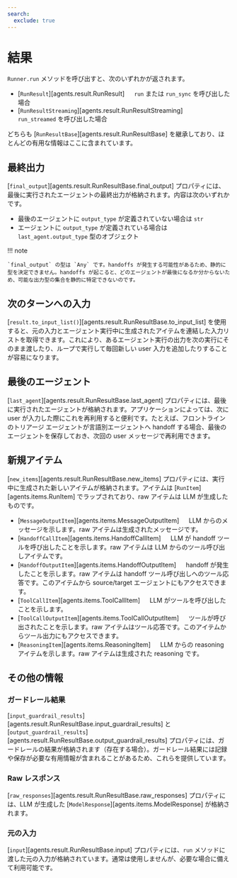 ```yaml
---
search:
  exclude: true
---
```

# 結果

`Runner.run` メソッドを呼び出すと、次のいずれかが返されます。

-   [`RunResult`][agents.result.RunResult]   `run` または `run_sync` を呼び出した場合  
-   [`RunResultStreaming`][agents.result.RunResultStreaming]   `run_streamed` を呼び出した場合

どちらも [`RunResultBase`][agents.result.RunResultBase] を継承しており、ほとんどの有用な情報はここに含まれています。

## 最終出力

[`final_output`][agents.result.RunResultBase.final_output] プロパティには、最後に実行されたエージェントの最終出力が格納されます。内容は次のいずれかです。

-   最後のエージェントに `output_type` が定義されていない場合は `str`  
-   エージェントに `output_type` が定義されている場合は `last_agent.output_type` 型のオブジェクト

!!! note

    `final_output` の型は `Any` です。handoffs が発生する可能性があるため、静的に型を決定できません。handoffs が起こると、どのエージェントが最後になるか分からないため、可能な出力型の集合を静的に特定できないのです。

## 次のターンへの入力

[`result.to_input_list()`][agents.result.RunResultBase.to_input_list] を使用すると、元の入力とエージェント実行中に生成されたアイテムを連結した入力リストを取得できます。これにより、あるエージェント実行の出力を次の実行にそのまま渡したり、ループで実行して毎回新しい user 入力を追加したりすることが容易になります。

## 最後のエージェント

[`last_agent`][agents.result.RunResultBase.last_agent] プロパティには、最後に実行されたエージェントが格納されます。アプリケーションによっては、次に user が入力した際にこれを再利用すると便利です。たとえば、フロントラインのトリアージ エージェントが言語別エージェントへ handoff する場合、最後のエージェントを保存しておき、次回の user メッセージで再利用できます。

## 新規アイテム

[`new_items`][agents.result.RunResultBase.new_items] プロパティには、実行中に生成された新しいアイテムが格納されます。アイテムは [`RunItem`][agents.items.RunItem] でラップされており、raw アイテムは LLM が生成したものです。

-   [`MessageOutputItem`][agents.items.MessageOutputItem]   LLM からのメッセージを示します。raw アイテムは生成されたメッセージです。  
-   [`HandoffCallItem`][agents.items.HandoffCallItem]   LLM が handoff ツールを呼び出したことを示します。raw アイテムは LLM からのツール呼び出しアイテムです。  
-   [`HandoffOutputItem`][agents.items.HandoffOutputItem]   handoff が発生したことを示します。raw アイテムは handoff ツール呼び出しへのツール応答です。このアイテムから source/target エージェントにもアクセスできます。  
-   [`ToolCallItem`][agents.items.ToolCallItem]   LLM がツールを呼び出したことを示します。  
-   [`ToolCallOutputItem`][agents.items.ToolCallOutputItem]   ツールが呼び出されたことを示します。raw アイテムはツール応答です。このアイテムからツール出力にもアクセスできます。  
-   [`ReasoningItem`][agents.items.ReasoningItem]   LLM からの reasoning アイテムを示します。raw アイテムは生成された reasoning です。  

## その他の情報

### ガードレール結果

[`input_guardrail_results`][agents.result.RunResultBase.input_guardrail_results] と [`output_guardrail_results`][agents.result.RunResultBase.output_guardrail_results] プロパティには、ガードレールの結果が格納されます（存在する場合）。ガードレール結果には記録や保存が必要な有用情報が含まれることがあるため、これらを提供しています。

### Raw レスポンス

[`raw_responses`][agents.result.RunResultBase.raw_responses] プロパティには、LLM が生成した [`ModelResponse`][agents.items.ModelResponse] が格納されます。

### 元の入力

[`input`][agents.result.RunResultBase.input] プロパティには、`run` メソッドに渡した元の入力が格納されています。通常は使用しませんが、必要な場合に備えて利用可能です。
